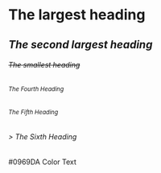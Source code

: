 # **The largest heading**
## *The second largest heading*
###### ~~The smallest heading~~
###### <sub>The Fourth Heading </sub>
###### <sup>The Fifth Heading </sup>
###### > The Sixth Heading
#0969DA	Color Text